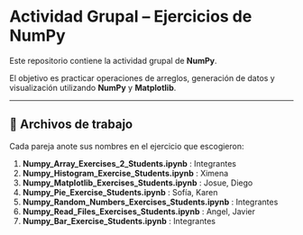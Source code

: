# Actividad Grupal – Ejercicios de NumPy

Este repositorio contiene la actividad grupal de **NumPy**.

El objetivo es practicar operaciones de arreglos, generación de datos y visualización utilizando **NumPy** y **Matplotlib**.

---

## 📂 Archivos de trabajo

Cada pareja anote sus nombres en el ejercicio que escogieron:

1. **Numpy_Array_Exercises_2_Students.ipynb** : Integrantes
2. **Numpy_Histogram_Exercise_Students.ipynb** : Ximena
3. **Numpy_Matplotlib_Exercises_Students.ipynb** : Josue, Diego   
4. **Numpy_Pie_Exercise_Students.ipynb** : Sofía, Karen 
5. **Numpy_Random_Numbers_Exercises_Students.ipynb** : Integrantes  
6. **Numpy_Read_Files_Exercises_Students.ipynb** : Angel, Javier 
7. **Numpy_Bar_Exercise_Students.ipynb** : Integrantes

